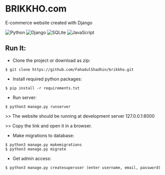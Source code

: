 # BRIKKHO.com
E-commerce website created with Django

![Python](https://img.shields.io/badge/python-3670A0?style=for-the-badge&logo=python&logoColor=ffdd54)
![Django](https://img.shields.io/badge/django-%23092E20.svg?style=for-the-badge&logo=django&logoColor=white)
![SQLite](https://img.shields.io/badge/sqlite-%2307405e.svg?style=for-the-badge&logo=sqlite&logoColor=white)
![JavaScript](https://img.shields.io/badge/javascript-%23323330.svg?style=for-the-badge&logo=javascript&logoColor=%23F7DF1E)

<!-- ## Database Model:
<img src="erDiagram/ermodel.jpg"> -->

<!-- ## Technologies Used:
 Django, Html, CSS, Bootstrap, Javascrpit, Sqlite3 -->

## Run It:
* Clone the project or download as zip:
```
$ git clone https://github.com/FahadulShadhin/brikkho.git
```

* Install required python packages:
```
$ pip install -r requirements.txt
```

* Run server:
```
$ python3 manage.py runserver
```

<p>>> The website should be running at development server 127.0.0.1:8000</p>
<p>>> Copy the link and open it in a browser.</p>

* Make migrations to database:
```
$ python3 manage.py makemigrations
$ python3 manage.py migrate
```
* Get admin access:
```
$ python3 manage.py createsuperuser (enter username, email, password)
```
